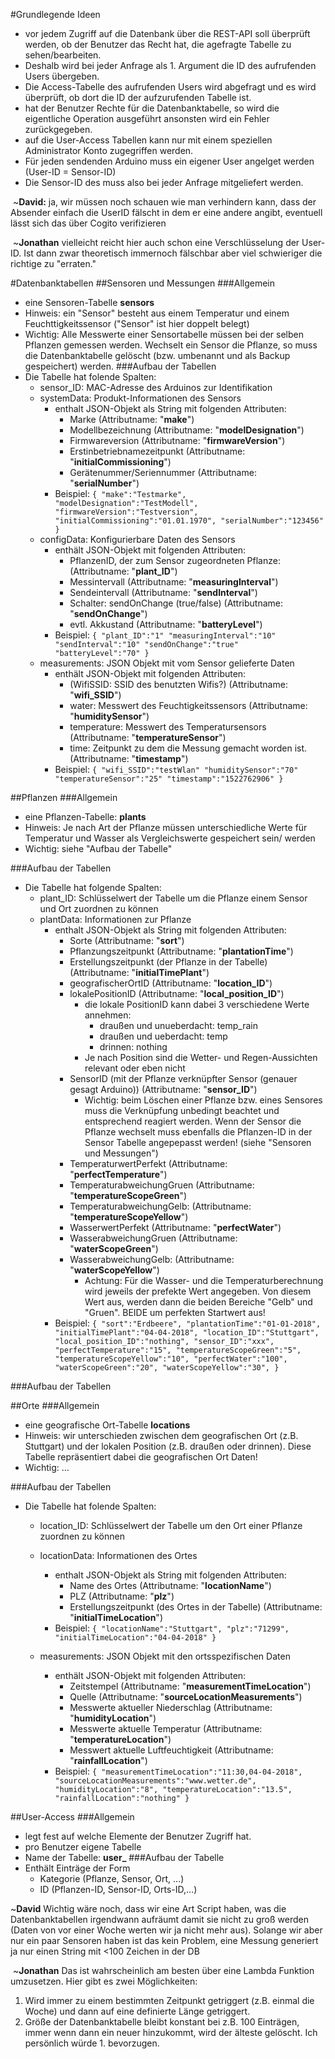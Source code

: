 #Grundlegende Ideen
- vor jedem Zugriff auf die Datenbank über die REST-API soll überprüft werden,
  ob der Benutzer das Recht hat, die agefragte Tabelle zu sehen/bearbeiten.
- Deshalb wird bei jeder Anfrage als 1. Argument die ID des aufrufenden Users übergeben. 
- Die Access-Tabelle des aufrufenden Users wird abgefragt und es wird überprüft,
   ob dort die ID der aufzurufenden Tabelle ist. 
- hat der Benutzer Rechte für die Datenbanktabelle, so wird die eigentliche Operation
  ausgeführt ansonsten wird ein Fehler zurückgegeben.
- auf die User-Access Tabellen kann nur mit einem speziellen Administrator Konto zugegriffen werden.
- Für jeden sendenden Arduino muss ein eigener User angelget werden (User-ID = Sensor-ID)
- Die Sensor-ID des muss also bei jeder Anfrage mitgeliefert werden.

&nbsp;~**David:** ja, wir müssen noch schauen wie man verhindern kann, dass der Absender einfach die UserID fälscht in dem er eine andere angibt, eventuell lässt sich das über Cogito verifizieren

&nbsp;~**Jonathan** vielleicht reicht hier auch schon eine Verschlüsselung der User-ID. Ist dann zwar theoretisch immernoch fälschbar aber viel schwieriger die richtige zu "erraten."

#Datenbanktabellen
##Sensoren und Messungen
###Allgemein
- eine Sensoren-Tabelle **sensors**
- Hinweis: ein "Sensor" besteht aus einem Temperatur und einem Feuchttigkeitssensor ("Sensor" ist hier doppelt belegt)
- Wichtig: Alle Messwerte einer Sensortabelle müssen bei der selben Pflanzen gemessen
  werden. Wechselt ein Sensor die Pflanze, so muss die Datenbanktabelle gelöscht
  (bzw. umbenannt und als Backup gespeichert) werden.
###Aufbau der Tabellen
- Die Tabelle hat folende Spalten:
    - sensor_ID: MAC-Adresse des Arduinos zur Identifikation
    - systemData: Produkt-Informationen des Sensors
        - enthalt JSON-Objekt als String mit folgenden Attributen:
            - Marke (Attributname: "**make**")
            - Modellbezeichnung (Attributname: "**modelDesignation**")
            - Firmwareversion (Attributname: "**firmwareVersion**")
            - Erstinbetriebnamezeitpunkt (Attributname: "**initialCommissioning**")
            - Gerätenummer/Seriennummer (Attributname: "**serialNumber**")
        - Beispiel:
            `{
             "make":"Testmarke",
             "modelDesignation":"TestModell",
             "firmwareVersion":"Testversion",
             "initialCommissioning":"01.01.1970",
             "serialNumber":"123456"
             }`
    - configData: Konfigurierbare Daten des Sensors
        - enthält JSON-Objekt mit folgenden Attributen:
            - PflanzenID, der zum Sensor zugeordneten Pflanze:  (Attributname: "**plant_ID**")
            - Messintervall (Attributname: "**measuringInterval**")
            - Sendeintervall (Attributname: "**sendInterval**")
            - Schalter: sendOnChange (true/false)  (Attributname: "**sendOnChange**")
            - evtl. Akkustand (Attributname: "**batteryLevel**")
        - Beispiel: 
            `{
             "plant_ID":"1"
             "measuringInterval":"10"
             "sendInterval":"10"
             "sendOnChange":"true"
             "batteryLevel":"70"
             }`
    - measurements: JSON Objekt mit vom Sensor gelieferte Daten
        - enthält JSON-Objekt mit folgenden Attributen:
            - (WifiSSID: SSID des benutzten Wifis?) (Attributname: "**wifi_SSID**")
            - water: Messwert des Feuchtigkeitssensors (Attributname: "**humiditySensor**") 
            - temperature: Messwert des Temperatursensors (Attributname: "**temperatureSensor**") 
            - time: Zeitpunkt zu dem die Messung gemacht worden ist. (Attributname: "**timestamp**") 
        - Beispiel:
             `{
             "wifi_SSID":"testWlan"
             "humiditySensor":"70"
             "temperatureSensor":"25"
             "timestamp":"1522762906"
             }`

##Pflanzen
###Allgemein
- eine Pflanzen-Tabelle: **plants**
- Hinweis: Je nach Art der Pflanze müssen unterschiedliche Werte für Temperatur und Wasser als Vergleichswerte gespeichert sein/ werden
- Wichtig: siehe "Aufbau der Tabelle"

###Aufbau der Tabellen
- Die Tabelle hat folgende Spalten:
    - plant_ID: Schlüsselwert der Tabelle um die Pflanze einem Sensor und Ort zuordnen zu können
    - plantData: Informationen zur Pflanze
        - enthalt JSON-Objekt als String mit folgenden Attributen:
            - Sorte (Attributname: "**sort**")
            - Pflanzungszeitpunkt (Attributname: "**plantationTime**")
            - Erstellungszeitpunkt (der Pflanze in der Tabelle) (Attributname: "**initialTimePlant**")
            - geografischerOrtID  (Attributname: "**location_ID**")
            - lokalePositionID (Attributname: "**local_position_ID**")
                - die lokale PositionID kann dabei 3 verschiedene Werte annehmen:
                    - draußen und unueberdacht: temp_rain
                    - draußen und ueberdacht: temp
                    - drinnen: nothing
                - Je nach Position sind die Wetter- und Regen-Aussichten relevant oder eben nicht          
            - SensorID (mit der Pflanze verknüpfter Sensor (genauer gesagt Arduino)) (Attributname: "**sensor_ID**")
                - Wichtig:  beim Löschen einer Pflanze bzw. eines Sensores muss die Verknüpfung unbedingt beachtet und entsprechend reagiert werden. Wenn der Sensor die Pflanze wechselt muss ebenfalls die Pflanzen-ID in der Sensor Tabelle angepepasst werden! (siehe "Sensoren und Messungen")
            - TemperaturwertPerfekt (Attributname: "**perfectTemperature**")
            - TemperaturabweichungGruen (Attributname: "**temperatureScopeGreen**")
            - TemperaturabweichungGelb: (Attributname: "**temperatureScopeYellow**")
            - WasserwertPerfekt (Attributname: "**perfectWater**")
            - WasserabweichungGruen (Attributname: "**waterScopeGreen**")
            - WasserabweichungGelb: (Attributname: "**waterScopeYellow**")
                - Achtung: Für die Wasser- und die Temperaturberechnung wird jeweils der prefekte Wert angegeben.
                Von diesem Wert aus, werden dann die beiden Bereiche "Gelb" und "Gruen". BEIDE um perfekten Startwert aus!
        - Beispiel:
            `{
             "sort":"Erdbeere",
             "plantationTime":"01-01-2018",
             "initialTimePlant":"04-04-2018",
             "location_ID":"Stuttgart",
             "local_position_ID":"nothing",
             "sensor_ID":"xxx",
             "perfectTemperature":"15",
             "temperatureScopeGreen":"5",
             "temperatureScopeYellow":"10",
             "perfectWater":"100",
             "waterScopeGreen":"20",
             "waterScopeYellow":"30",
             }`

    
    

###Aufbau der Tabellen
  
##Orte
###Allgemein
- eine geografische Ort-Tabelle **locations**
- Hinweis: wir unterschieden zwischen dem geografischen Ort (z.B. Stuttgart) und der lokalen Position (z.B. draußen oder drinnen).
    Diese Tabelle repräsentiert dabei die geografischen Ort Daten!
- Wichtig: ...

###Aufbau der Tabellen
- Die Tabelle hat folende Spalten:
    - location_ID: Schlüsselwert der Tabelle um den Ort einer Pflanze zuordnen zu können
    - locationData: Informationen des Ortes
        - enthalt JSON-Objekt als String mit folgenden Attributen:
            - Name des Ortes (Attributname: "**locationName**")
            - PLZ (Attributname: "**plz**")
            - Erstellungszeitpunkt (des Ortes in der Tabelle) (Attributname: "**initialTimeLocation**")
        - Beispiel:
            `{
             "locationName":"Stuttgart",
             "plz":"71299",
             "initialTimeLocation":"04-04-2018"
             }`

    - measurements: JSON Objekt mit den ortsspezifischen Daten
        - enthält JSON-Objekt mit folgenden Attributen:
            - Zeitstempel (Attributname: "**measurementTimeLocation**")
            - Quelle (Attributname: "**sourceLocationMeasurements**")
            - Messwerte aktueller Niederschlag (Attributname: "**humidityLocation**") 
            - Messwerte aktuelle Temperatur (Attributname: "**temperatureLocation**") 
            - Messwert aktuelle Luftfeuchtigkeit (Attributname: "**rainfallLocation**") 
        - Beispiel:
             `{
             "measurementTimeLocation":"11:30,04-04-2018",
             "sourceLocationMeasurements":"www.wetter.de",
             "humidityLocation":"8",
             "temperatureLocation":"13.5",
             "rainfallLocation":"nothing"
             }`
    
    
##User-Access
###Allgemein
- legt fest auf welche Elemente der Benutzer Zugriff hat.
- pro Benutzer eigene Tabelle
- Name der Tabelle: **user_<User-ID>**
###Aufbau der Tabelle
- Enthält Einträge der Form
   - Kategorie (Pflanze, Sensor, Ort, ...)
   - ID (Pflanzen-ID, Sensor-ID, Orts-ID,...)
   
~**David** Wichtig wäre noch, dass wir eine Art Script haben, was die Datenbanktabellen irgendwann aufräumt damit sie nicht zu groß werden (Daten von vor einer Woche werten wir ja nicht mehr aus). Solange wir aber nur ein paar Sensoren haben ist das kein Problem, eine Messung generiert ja nur einen String mit <100 Zeichen in der DB


&nbsp;~**Jonathan** Das ist wahrscheinlich am besten über eine Lambda Funktion umzusetzen. Hier gibt es zwei Möglichkeiten:
 1. Wird immer zu einem bestimmten Zeitpunkt getriggert (z.B. einmal die Woche) und dann auf eine definierte Länge getriggert.
 2. Größe der Datenbanktabelle bleibt konstant bei z.B. 100 Einträgen, immer wenn dann ein neuer hinzukommt, wird der älteste gelöscht.
 Ich persönlich würde 1. bevorzugen.